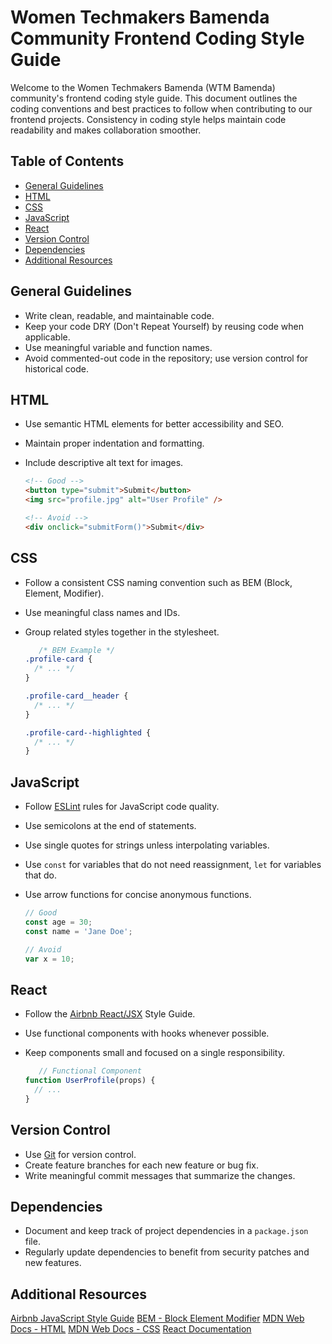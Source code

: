 # Women Techmakers Bamenda Community Frontend Coding Style Guide

Welcome to the Women Techmakers Bamenda (WTM Bamenda) community's frontend coding style guide. This document outlines the coding conventions and best practices to follow when contributing to our frontend projects. Consistency in coding style helps maintain code readability and makes collaboration smoother.

## Table of Contents
- [General Guidelines](#general-guidelines)
- [HTML](#html)
- [CSS](#css)
- [JavaScript](#javascript)
- [React](#react)
- [Version Control](#version-control)
- [Dependencies](#dependencies)
- [Additional Resources](#additional-resources)

## General Guidelines

- Write clean, readable, and maintainable code.
- Keep your code DRY (Don't Repeat Yourself) by reusing code when applicable.
- Use meaningful variable and function names.
- Avoid commented-out code in the repository; use version control for historical code.

## HTML

- Use semantic HTML elements for better accessibility and SEO.
- Maintain proper indentation and formatting.
- Include descriptive alt text for images.

   ```html
   <!-- Good -->
   <button type="submit">Submit</button>
   <img src="profile.jpg" alt="User Profile" />

   <!-- Avoid -->
   <div onclick="submitForm()">Submit</div>

## CSS

- Follow a consistent CSS naming convention such as BEM (Block, Element, Modifier).
- Use meaningful class names and IDs.
- Group related styles together in the stylesheet.

   ```css
      /* BEM Example */
   .profile-card {
     /* ... */
   }

   .profile-card__header {
     /* ... */
   }

   .profile-card--highlighted {
     /* ... */
   }

## JavaScript

- Follow [ESLint](https://eslint.org/) rules for JavaScript code quality.
- Use semicolons at the end of statements.
- Use single quotes for strings unless interpolating variables.
- Use `const` for variables that do not need reassignment, `let` for variables that do.
- Use arrow functions for concise anonymous functions.

   ```javascript
   // Good
   const age = 30;
   const name = 'Jane Doe';

   // Avoid
   var x = 10;

## React

- Follow the [Airbnb React/JSX](https://github.com/airbnb/javascript/tree/master/react) Style Guide.
- Use functional components with hooks whenever possible.
- Keep components small and focused on a single responsibility.

   ```javascript
      // Functional Component
   function UserProfile(props) {
     // ...
   }

## Version Control

- Use [Git](https://git-scm.com/) for version control.
- Create feature branches for each new feature or bug fix.
- Write meaningful commit messages that summarize the changes.

## Dependencies

- Document and keep track of project dependencies in a `package.json` file.
- Regularly update dependencies to benefit from security patches and new features.

## Additional Resources

[Airbnb JavaScript Style Guide](https://github.com/airbnb/javascript)
[BEM - Block Element Modifier](http://getbem.com/)
[MDN Web Docs - HTML](https://developer.mozilla.org/en-US/docs/Web/HTML)
[MDN Web Docs - CSS](https://developer.mozilla.org/en-US/docs/Web/CSS)
[React Documentation](https://reactjs.org/docs/getting-started.html)

